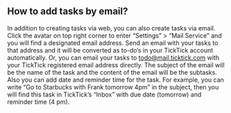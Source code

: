 ## How to add tasks by email?
In addition to creating tasks via web, you can also create tasks via email. Click the avatar on top right  corner to enter “Settings” > “Mail Service” and you will find a designated email address. Send an email with your tasks to that address and it will be converted as to-do’s in your TickTick account automatically. Or, you can email your tasks to [todo@mail.ticktick.com]( todo@mail.ticktick.com) with your TickTick registered email address directly.
The subject of the email will be the name of the task and the content of the email will be the subtasks. Also you can add date and reminder time for the task. For example, you can write “Go to Starbucks with Frank tomorrow 4pm” in the subject, then you will find this task in TickTick’s “Inbox” with due date (tomorrow) and reminder time (4 pm).


